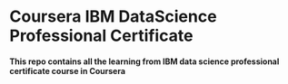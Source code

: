 # Coursera IBM DataScience Professional Certificate
#### This repo contains all the learning from IBM data science professional certificate course in Coursera
